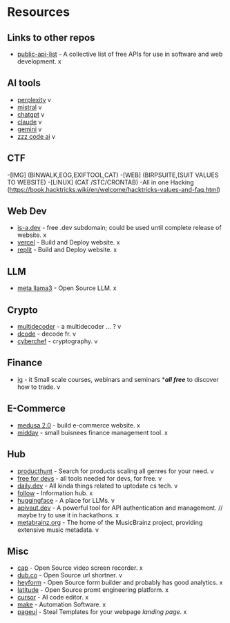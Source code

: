 # Resources

## Links to other repos
- [public-api-list](https://public-api-lists.github.io/public-api-lists/) - A collective list of free APIs for use in software and web development. x

## AI tools
- [perplexity](https://www.perplexity.ai/) v
- [mistral](https://mistral.ai/) v
- [chatgpt](https://chatgpt.com/) v
- [claude](https://claude.ai/new) v
- [gemini](https://gemini.google.com/) v
- [zzz code ai](https://zzzcode.ai/) v

## CTF
-[IMG] (BINWALK,EOG,EXIFTOOL,CAT)
-[WEB] (BIRPSUITE,(SUIT VALUES TO WEBSITE)
-[LINUX] (CAT /STC/CRONTAB)
-All in one Hacking (https://book.hacktricks.wiki/en/welcome/hacktricks-values-and-faq.html)
## Web Dev
- [is-a.dev](https://is-a.dev/) - free .dev subdomain; could be used until complete release of website. x
- [vercel](https://vercel.com/) - Build and Deploy website. x
- [replit](https://replit.com/) - Build and Deploy website. x

## LLM
- [meta llama3](https://ai.meta.com/blog/meta-llama-3/?ref=producthunt) - Open Source LLM. x

## Crypto
- [multidecoder](https://www.cachesleuth.com/multidecoder/) - a multidecoder ... ? v
- [dcode](https://www.dcode.fr/en) - decode fr. v
- [cyberchef](https://gchq.github.io/CyberChef/) - cryptography. v

## Finance
- [ig](https://www.ig.com/en/learn-to-trade/ig-academy) - it  Small scale courses, webinars and seminars ****all free*** to discover how to trade. v

## E-Commerce
- [medusa 2.0](https://medusajs.com/v2-launch/?ref=producthunt) - build e-commerce website. x
- [midday](https://app.midday.ai/) - small buisnees finance management tool. x

## Hub
- [producthunt](https://www.producthunt.com/) - Search for products scaling all genres for your need. v
- [free for devs](https://free-for.dev/#/) - all tools needed for devs, for free. v
- [daily.dev](https://dly.to/v0JQEQI35HJ) - All kinda things related to uptodate cs tech. v
- [follow](https://follow.is/?ref=producthunt) - Information hub. x
- [huggingface](https://huggingface.co/) - A place for LLMs. v
- [apivaut.dev](https://apivaut.dev) - A powerful tool for API authentication and management. // maybe try to use it in hackathons. x
- [metabrainz.org](https://metabrainz.org) - The home of the MusicBrainz project, providing extensive music metadata. v

## Misc
- [cap](https://cap.so/?ref=producthunt) - Open Source video screen recorder. x
- [dub.co](https://dub.co/?ref=producthunt) - Open Source url shortner. v
- [heyform](https://heyform.net/?ref=producthunt) - Open Source form builder and probably has good analytics. x
- [latitude](https://latitude.so/?ref=producthunt) - Open Source promt engineering platform. x
- [cursor](https://www.cursor.com/) - AI code editor. x
- [make](https://www.make.com/) - Automation Software. x
- [pageui](https://pageui.shipixen.com/?ref=producthunt) - Steal Templates for your webpage *landing page*. x
